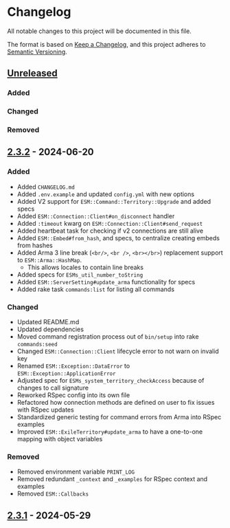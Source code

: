 # Changelog

All notable changes to this project will be documented in this file.

The format is based on [Keep a Changelog](https://keepachangelog.com/en/1.1.0/),
and this project adheres to [Semantic Versioning](https://semver.org/spec/v2.0.0.html).

## [Unreleased]

### Added

### Changed

### Removed

## [2.3.2] - 2024-06-20

### Added
- Added `CHANGELOG.md`
- Added `.env.example` and updated `config.yml` with new options
- Added V2 support for `ESM::Command::Territory::Upgrade` and added specs
- Added `ESM::Connection::Client#on_disconnect` handler
- Added  `:timeout` kwarg on `ESM::Connection::Client#send_request`
- Added heartbeat task for checking if v2 connections are still alive
- Added `ESM::Embed#from_hash`, and specs, to centralize creating embeds from hashes
- Added Arma 3 line break (`<br/>`, `<br />`, `<br></br>`) replacement support to `ESM::Arma::HashMap`.
    - This allows locales to contain line breaks
- Added specs for `ESMs_util_number_toString`
- Added `ESM::ServerSetting#update_arma` functionality for specs
- Added rake task `commands:list` for listing all commands

### Changed
- Updated README.md
- Updated dependencies
- Moved command registration process out of `bin/setup` into rake `commands:seed`
- Changed `ESM::Connection::Client` lifecycle error to not warn on invalid key
- Renamed `ESM::Exception::DataError` to `ESM::Exception::ApplicationError`
- Adjusted spec for `ESMs_system_territory_checkAccess` because of changes to call signature
- Reworked RSpec config into its own file
- Refactored how connection methods are defined on user to fix issues with RSpec updates
- Standardized generic testing for command errors from Arma into RSpec examples
- Improved `ESM::ExileTerritory#update_arma` to have a one-to-one mapping with object variables

### Removed
- Removed environment variable `PRINT_LOG`
- Removed redundant `_context` and `_examples` for RSpec context and examples
- Removed `ESM::Callbacks`

## [2.3.1] - 2024-05-29

[Unreleased]: https://github.com/itsthedevman/esm_bot/compare/main..v2.3.2
[2.3.2]: https://github.com/itsthedevman/esm_bot/compare/v2.3.2..v2.3.1
[2.3.1]: https://github.com/itsthedevman/esm_bot/compare/v2.3.1..v2.3.0

